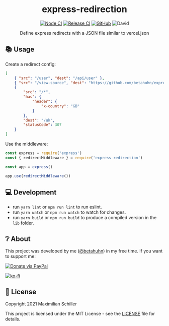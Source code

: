 <div align="center">
  
# express-redirection

[![Node CI](https://github.com/BetaHuhn/express-redirection/workflows/Node%20CI/badge.svg)](https://github.com/BetaHuhn/express-redirection/actions?query=workflow%3A%22Node+CI%22) [![Release CI](https://github.com/BetaHuhn/express-redirection/workflows/Release%20CI/badge.svg)](https://github.com/BetaHuhn/express-redirection/actions?query=workflow%3A%22Release+CI%22) [![GitHub](https://img.shields.io/github/license/mashape/apistatus.svg)](https://github.com/BetaHuhn/express-redirection/blob/master/LICENSE) ![David](https://img.shields.io/david/betahuhn/express-redirection)

Define express redirects with a JSON file similar to vercel.json

</div>

## 📚 Usage

Create a redirect config:

```json
[
    { "src": "/user", "dest": "/api/user" },
    { "src": "/view-source", "dest": "https://github.com/betahuhn/express-redirection", "statusCode": 308 },
    {
        "src": "/*",
        "has": {
            "header": {
                "x-country": "GB"
            }
        },
        "dest": "/uk",
        "statusCode": 307
    }
]
```

Use the middleware:

```js
const express = require('express')
const { redirectMiddleware } = require('express-redirection')

const app = express()

app.use(redirectMiddleware())
```

## 💻 Development

- run `yarn lint` or `npm run lint` to run eslint.
- run `yarn watch` or `npm run watch` to watch for changes.
- run `yarn build` or `npm run build` to produce a compiled version in the `lib` folder.

## ❔ About

This project was developed by me ([@betahuhn](https://github.com/BetaHuhn)) in my free time. If you want to support me:

[![Donate via PayPal](https://img.shields.io/badge/paypal-donate-009cde.svg)](https://www.paypal.com/cgi-bin/webscr?cmd=_s-xclick&hosted_button_id=394RTSBEEEFEE)

[![ko-fi](https://ko-fi.com/img/githubbutton_sm.svg)](https://ko-fi.com/F1F81S2RK)

## 📄 License

Copyright 2021 Maximilian Schiller

This project is licensed under the MIT License - see the [LICENSE](LICENSE) file for details.
